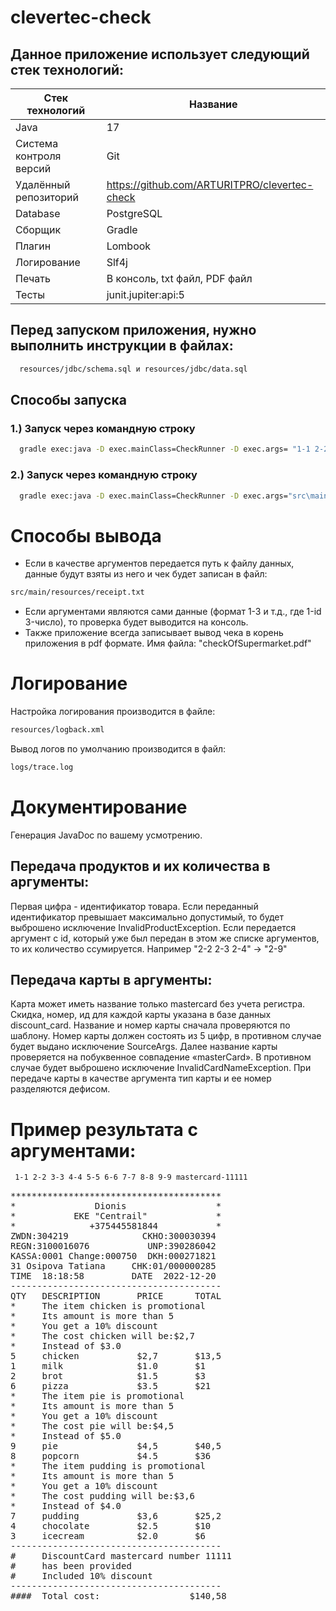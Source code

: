 # clevertec-check

## Данное приложение использует следующий стек технологий:

| Стек технологий         | Название                                      |
|-------------------------|-----------------------------------------------|
| Java                    | 17                                            |
| Система контроля версий | Git                                           |    
| Удалённый репозиторий   | https://github.com/ARTURITPRO/clevertec-check |
| Database                | PostgreSQL                                    |
 | Сборщик                 | Gradle                                        |
| Плагин                  | Lombook                                       |
| Логирование             | Slf4j                                         |   
| Печать                  | В консоль, txt файл, PDF файл                 |
| Тесты                   | junit.jupiter:api:5                           |

## Перед запуском приложения, нужно выполнить инструкции в файлах:  
```sh
  resources/jdbc/schema.sql и resources/jdbc/data.sql 
```
  ## Способы запуска
 ### 1.) Запуск через командную строку
```sh
  gradle exec:java -D exec.mainClass=CheckRunner -D exec.args= "1-1 2-2 3-3 4-4 5-5 6-6 7-7 8-8 9-9 mastercard-11111"
```
 ### 2.) Запуск через командную строку   
```sh 
  gradle exec:java -D exec.mainClass=CheckRunner -D exec.args="src\main\resources\data.txt"
```
 # Способы вывода
- Если в качестве аргументов передается путь к файлу данных, данные будут взяты из него и чек будет записан в  файл: 
 ```sh   
 src/main/resources/receipt.txt
 ``` 
 - Если аргументами являются сами данные (формат 1-3 и т.д., где 1-id 3-число), то проверка будет выводится на консоль.
 - Также приложение всегда записывает вывод чека в корень приложения в pdf формате. Имя файла:  "checkOfSupermarket.pdf"
# Логирование
  Настройка логирования производится в файле: 
 ```sh  
resources/logback.xml
 ```
  Вывод логов по умолчанию производится в файл:   
```sh 
logs/trace.log
```  
# Документирование
   Генерация JavaDoc по вашему усмотрению.
 ## Передача продуктов и их количества в аргументы:   
  Первая цифра - идентификатор товара. Если переданный идентификатор превышает максимально допустимый, то будет
  выброшено исключение InvalidProductException. Если передается аргумент с id, который уже был передан в этом же списке 
  аргументов, то их количество ссумируется. Например "2-2 2-3 2-4" -> "2-9"
 ## Передача карты в аргументы:
 Карта может иметь название только  mastercard без учета регистра. Скидка, номер, ид  для каждой карты указана в базе 
 данных discount_card. Название и номер карты сначала проверяются по шаблону.  Номер  карты должен состоять из 5 цифр, 
 в противном случае будет выдано исключение SourceArgs. Далее название карты  проверяется на  побуквенное совпадение 
 «masterCard». В противном случае будет выброшено исключение  InvalidCardNameException.  При передаче карты в качестве 
 аргумента тип карты и ее номер разделяются дефисом.
 # Пример результата с аргументами:
```sh  
 1-1 2-2 3-3 4-4 5-5 6-6 7-7 8-8 9-9 mastercard-11111
```
<pre>
****************************************
*               Dionis                 *
*           EKE "Centrail"             *
*              +375445581844           *
ZWDN:304219              CKHO:300030394
REGN:3100016076           UNP:390286042
KASSA:0001 Change:000750  DKH:000271821
31 Osipova Tatiana     CHK:01/000000285
TIME  18:18:58		   DATE  2022-12-20
----------------------------------------
QTY   DESCRIPTION       PRICE      TOTAL
*     The item chicken is promotional
*     Its amount is more than 5
*     You get a 10% discount 
*     The cost chicken will be:$2,7
*     Instead of $3.0        
5     chicken           $2,7       $13,5     
1     milk              $1.0       $1        
2     brot              $1.5       $3        
6     pizza             $3.5       $21       
*     The item pie is promotional
*     Its amount is more than 5
*     You get a 10% discount 
*     The cost pie will be:$4,5
*     Instead of $5.0        
9     pie               $4,5       $40,5     
8     popcorn           $4.5       $36       
*     The item pudding is promotional
*     Its amount is more than 5
*     You get a 10% discount 
*     The cost pudding will be:$3,6
*     Instead of $4.0        
7     pudding           $3,6       $25,2     
4     chocolate         $2.5       $10       
3     icecream          $2.0       $6        
----------------------------------------
#	  DiscountCard mastercard number 11111
#	  has been provided
#	  Included 10% discount
----------------------------------------
####  Total cost:                 $140,58
</pre>